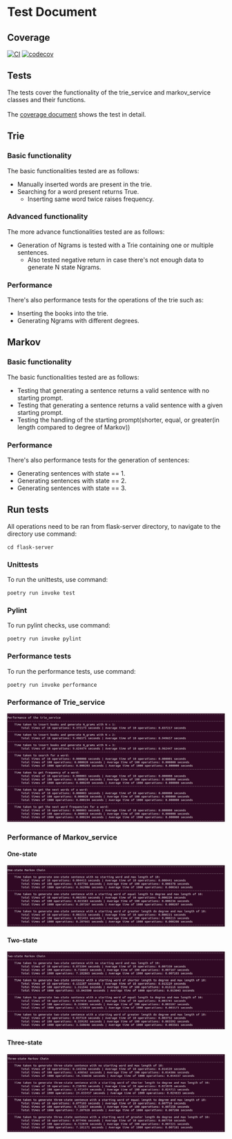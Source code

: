 # Test Document

## Coverage
[![CI](https://github.com/kodtld/Markov-s-Letters/actions/workflows/main.yml/badge.svg)](https://github.com/kodtld/Markov-s-Letters/actions/workflows/main.yml)
[![codecov](https://codecov.io/gh/kodtld/Markov-s-Letters/branch/master/graph/badge.svg?token=GZHXEZIJ17)](https://codecov.io/gh/kodtld/Markov-s-Letters)

## Tests
The tests cover the functionality of the trie_service and markov_service classes and their functions.<br><br>
The [coverage document](https://codecov.io/gh/kodtld/Markov-s-Letters) shows the test in detail. 

## Trie

### Basic functionality
The basic functionalities tested are as follows:
- Manually inserted words are present in the trie.
- Searching for a word present returns True.
  - Inserting same word twice raises frequency.

### Advanced functionality
The more advance functionalities tested are as follows:
- Generation of Ngrams is tested with a Trie containing one or multiple sentences.
  - Also tested negative return in case there's not enough data to generate N state Ngrams.

### Performance
There's also performance tests for the operations of the trie such as:
- Inserting the books into the trie.
- Generating Ngrams with different degrees.

## Markov
### Basic functionality
The basic functionalities tested are as follows:
- Testing that generating a sentence returns a valid sentence with no starting prompt.
- Testing that generating a sentence returns a valid sentence with a given starting prompt.
- Testing the handling of the starting prompt(shorter, equal, or greater(in length compared to degree of Markov))

### Performance
There's also performance tests for the generation of sentences:
- Generating sentences with state == 1.
- Generating sentences with state == 2.
- Generating sentences with state == 3.

## Run tests
All operations need to be ran from flask-server directory, to navigate to the directory use command:
```
cd flask-server
```
### Unittests
To run the unittests, use command:
```
poetry run invoke test
```

### Pylint
To run pylint checks, use command:
```
poetry run invoke pylint
```

### Performance tests
To run the performance tests, use command:
```
poetry run invoke performance
```

### Performance of Trie_service

![Performance of trie_service](https://github.com/kodtld/Markov-s-Letters/blob/master/documentation/images/UPDATE_Trie_service_performance.jpg)

### Performance of Markov_service

#### One-state
![One-state performance](https://github.com/kodtld/Markov-s-Letters/blob/master/documentation/images/One_state_performance.jpg)

#### Two-state
![Two-state performance](https://github.com/kodtld/Markov-s-Letters/blob/master/documentation/images/Two_state_performance.jpg)

#### Three-state
![Three-state performance](https://github.com/kodtld/Markov-s-Letters/blob/master/documentation/images/Three_state_performance.jpg)

